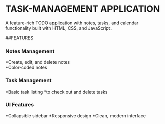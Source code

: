 # TASK-MANAGEMENT APPLICATION

A feature-rich TODO application with notes, tasks, and calendar functionality built with HTML, CSS, and JavaScript.

##FEATURES

### Notes Management

*Create, edit, and delete notes <br>
*Color-coded notes

### Task Management

*Basic task listing   *to check out and delete tasks

### UI Features

*Collapsible sidebar  *Responsive design  *Clean, modern interface
